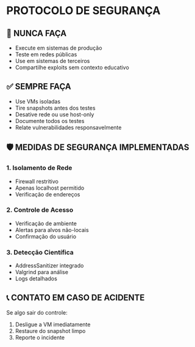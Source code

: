 # PROTOCOLO DE SEGURANÇA

## 🚫 NUNCA FAÇA
- Execute em sistemas de produção
- Teste em redes públicas  
- Use em sistemas de terceiros
- Compartilhe exploits sem contexto educativo

## ✅ SEMPRE FAÇA
- Use VMs isoladas
- Tire snapshots antes dos testes
- Desative rede ou use host-only
- Documente todos os testes
- Relate vulnerabilidades responsavelmente

## 🛡️ MEDIDAS DE SEGURANÇA IMPLEMENTADAS

### 1. Isolamento de Rede
- Firewall restritivo
- Apenas localhost permitido
- Verificação de endereços

### 2. Controle de Acesso  
- Verificação de ambiente
- Alertas para alvos não-locais
- Confirmação do usuário

### 3. Detecção Científica
- AddressSanitizer integrado
- Valgrind para análise
- Logs detalhados

## 📞 CONTATO EM CASO DE ACIDENTE
Se algo sair do controle:
1. Desligue a VM imediatamente
2. Restaure do snapshot limpo
3. Reporte o incidente